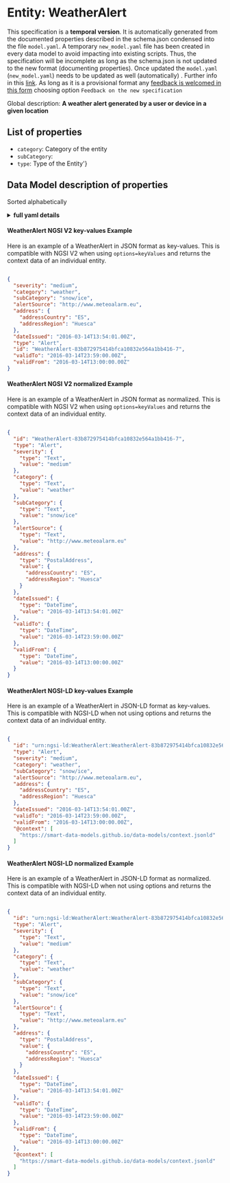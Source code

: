 Entity: WeatherAlert  
====================  
This specification is a **temporal version**. It is automatically generated from the  documented properties described in the schema.json condensed into the file `model.yaml`. A temporary `new_model.yaml` file has been created in every data model to avoid impacting into existing scripts. Thus, the specification will be incomplete as long as the schema.json is not updated to the new format (documenting properties). Once updated the `model.yaml` (`new_model.yaml`) needs to be updated as well (automatically) . Further info in this [link](https://github.com/smart-data-models/data-models/blob/master/specs/warning_message_new_spec.md). As long as it is a provisional format any [feedback is welcomed in this form](https://smartdatamodels.org/index.php/submit-an-issue-2/) choosing option `Feedback on the new specification`  
Global description: **A weather alert generated by a user or device in a given location**  

## List of properties  

- `category`: Category of the entity  - `subCategory`:   - `type`: Type of the Entity'}  ## Data Model description of properties  
Sorted alphabetically  
<details><summary><strong>full yaml details</strong></summary>    
```yaml  
WeatherAlert:    
  description: 'A weather alert generated by a user or device in a given location'    
  properties:    
    category:    
      description: 'Category of the entity'    
      enum:    
        - weather    
      type: Property    
    subCategory:    
      enum:    
        - rainfall    
        - highTemperature    
        - lowTemperature    
        - heatWave    
        - coldWave    
        - ice    
        - snow    
        - wind    
        - fog    
        - flood    
        - tsunami    
        - tornado    
        - tropicalCyclone    
        - hurricane    
        - snow/ice    
        - thunderstorms    
        - coastalEvent    
        - forestFire    
        - avalanches    
        - rain/flood    
    type:    
      alertSource:    
        anyOf:    
          - description: 'Property. Identifier format of any NGSI entity'    
            maxLength: 256    
            minLength: 1    
            pattern: ^[\w\-\.\{\}\$\+\*\[\]`|~^@!,:\\]+$    
            type: string    
          - description: 'Property. Identifier format of any NGSI entity'    
            format: uri    
            type: string    
      category:    
        description: 'Property. '    
        enum:    
          - traffic    
          - naturalDisaster    
          - weather    
          - environment    
          - health    
          - security    
          - agriculture    
        type: string    
      data:    
        description: 'Property. '    
        type: object    
      dateIssued:    
        description: 'Property. Model:''https://schema.org/DateTime'''    
        format: date-time    
        type: string    
      description: 'Type of the Entity''}'    
      enum:    
        - Alert    
      severity:    
        description: 'Property. '    
        enum:    
          - informational    
          - low    
          - medium    
          - high    
          - critical    
        type: string    
      type: '{''type'': ''string'', ''description'': ''Property'    
      validFrom:    
        description: 'Property. Model:''https://schema.org/DateTime''. '    
        format: date-time    
        type: string    
      validTo:    
        description: 'Property. Model:''https://schema.org/DateTime'''    
        format: date-time    
        type: string    
  required:    
    - id    
    - type    
    - alertSource    
    - category    
    - subCategory    
    - dateIssued    
  type: object    
```  
</details>    
#### WeatherAlert NGSI V2 key-values Example    
Here is an example of a WeatherAlert in JSON format as key-values. This is compatible with NGSI V2 when  using `options=keyValues` and returns the context data of an individual entity.  
```json  
{  
  "severity": "medium",  
  "category": "weather",  
  "subCategory": "snow/ice",  
  "alertSource": "http://www.meteoalarm.eu",  
  "address": {  
    "addressCountry": "ES",  
    "addressRegion": "Huesca"  
  },  
  "dateIssued": "2016-03-14T13:54:01.00Z",  
  "type": "Alert",  
  "id": "WeatherAlert-83b872975414bfca10832e564a1bb416-7",  
  "validTo": "2016-03-14T23:59:00.00Z",  
  "validFrom": "2016-03-14T13:00:00.00Z"  
}  
```  
#### WeatherAlert NGSI V2 normalized Example    
Here is an example of a WeatherAlert in JSON format as normalized. This is compatible with NGSI V2 when  using `options=keyValues` and returns the context data of an individual entity.  
```json  
{  
  "id": "WeatherAlert-83b872975414bfca10832e564a1bb416-7",  
  "type": "Alert",  
  "severity": {  
    "type": "Text",  
    "value": "medium"  
  },  
  "category": {  
    "type": "Text",  
    "value": "weather"  
  },  
  "subCategory": {  
    "type": "Text",  
    "value": "snow/ice"  
  },  
  "alertSource": {  
    "type": "Text",  
    "value": "http://www.meteoalarm.eu"  
  },  
  "address": {  
    "type": "PostalAddress",  
    "value": {  
      "addressCountry": "ES",  
      "addressRegion": "Huesca"  
    }  
  },  
  "dateIssued": {  
    "type": "DateTime",  
    "value": "2016-03-14T13:54:01.00Z"  
  },  
  "validTo": {  
    "type": "DateTime",  
    "value": "2016-03-14T23:59:00.00Z"  
  },  
  "validFrom": {  
    "type": "DateTime",  
    "value": "2016-03-14T13:00:00.00Z"  
  }  
}  
```  
#### WeatherAlert NGSI-LD key-values Example    
Here is an example of a WeatherAlert in JSON-LD format as key-values. This is compatible with NGSI-LD when not using options and returns the context data of an individual entity.  
```json  
{  
  "id": "urn:ngsi-ld:WeatherAlert:WeatherAlert-83b872975414bfca10832e564a1bb416-7",  
  "type": "Alert",  
  "severity": "medium",  
  "category": "weather",  
  "subCategory": "snow/ice",  
  "alertSource": "http://www.meteoalarm.eu",  
  "address": {  
    "addressCountry": "ES",  
    "addressRegion": "Huesca"  
  },  
  "dateIssued": "2016-03-14T13:54:01.00Z",  
  "validTo": "2016-03-14T23:59:00.00Z",  
  "validFrom": "2016-03-14T13:00:00.00Z",  
  "@context": [  
    "https://smart-data-models.github.io/data-models/context.jsonld"  
  ]  
}  
```  
#### WeatherAlert NGSI-LD normalized Example    
Here is an example of a WeatherAlert in JSON-LD format as normalized. This is compatible with NGSI-LD when not using options and returns the context data of an individual entity.  
```json  
{  
  "id": "urn:ngsi-ld:WeatherAlert:WeatherAlert-83b872975414bfca10832e564a1bb416-7",  
  "type": "Alert",  
  "severity": {  
    "type": "Text",  
    "value": "medium"  
  },  
  "category": {  
    "type": "Text",  
    "value": "weather"  
  },  
  "subCategory": {  
    "type": "Text",  
    "value": "snow/ice"  
  },  
  "alertSource": {  
    "type": "Text",  
    "value": "http://www.meteoalarm.eu"  
  },  
  "address": {  
    "type": "PostalAddress",  
    "value": {  
      "addressCountry": "ES",  
      "addressRegion": "Huesca"  
    }  
  },  
  "dateIssued": {  
    "type": "DateTime",  
    "value": "2016-03-14T13:54:01.00Z"  
  },  
  "validTo": {  
    "type": "DateTime",  
    "value": "2016-03-14T23:59:00.00Z"  
  },  
  "validFrom": {  
    "type": "DateTime",  
    "value": "2016-03-14T13:00:00.00Z"  
  },  
  "@context": [  
    "https://smart-data-models.github.io/data-models/context.jsonld"  
  ]  
}  
```  
